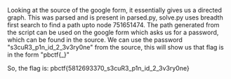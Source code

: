 Looking at the source of the google form, it essentially gives us a directed graph.
This was parsed and is present in parsed.py, solve.py uses breadth first search to find a path upto node 751651474.
The path generated from the script can be used on the google form which asks us for a password, which can be found in the source.
We can use the password "s3cuR3_p1n_id_2_3v3ry0ne" from the source, this will show us that flag is in the form "pbctf{<digits you got along the way>_<password>}"

So, the flag is: pbctf{5812693370_s3cuR3_p1n_id_2_3v3ry0ne}
